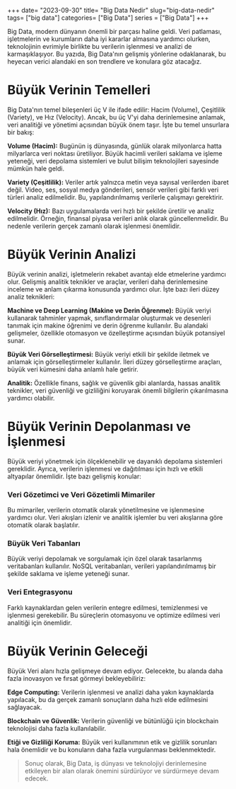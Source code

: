 +++
date= "2023-09-30"
title= "Big Data Nedir"
slug="big-data-nedir"
tags= ["big data"]
categories= ["Big Data"]
series = ["Big Data"]
+++

Big Data, modern dünyanın önemli bir parçası haline geldi. Veri patlaması, işletmelerin ve kurumların daha iyi kararlar almasına yardımcı olurken, teknolojinin evrimiyle birlikte bu verilerin işlenmesi ve analizi de karmaşıklaşıyor. Bu yazıda, Big Data'nın gelişmiş yönlerine odaklanarak, bu heyecan verici alandaki en son trendlere ve konulara göz atacağız.

# Büyük Verinin Temelleri

Big Data'nın temel bileşenleri üç V ile ifade edilir: Hacim (Volume), Çeşitlilik (Variety), ve Hız (Velocity). Ancak, bu üç V'yi daha derinlemesine anlamak, veri analitiği ve yönetimi açısından büyük önem taşır. İşte bu temel unsurlara bir bakış:

**Volume (Hacim):** Bugünün iş dünyasında, günlük olarak milyonlarca hatta milyarlarca veri noktası üretiliyor. Büyük hacimli verileri saklama ve işleme yeteneği, veri depolama sistemleri ve bulut bilişim teknolojileri sayesinde mümkün hale geldi.

**Variety (Çeşitlilik):** Veriler artık yalnızca metin veya sayısal verilerden ibaret değil. Video, ses, sosyal medya gönderileri, sensör verileri gibi farklı veri türleri analiz edilmelidir. Bu, yapılandırılmamış verilerle çalışmayı gerektirir.

**Velocity (Hız):** Bazı uygulamalarda veri hızlı bir şekilde üretilir ve analiz edilmelidir. Örneğin, finansal piyasa verileri anlık olarak güncellenmelidir. Bu nedenle verilerin gerçek zamanlı olarak işlenmesi önemlidir.


# Büyük Verinin Analizi

Büyük verinin analizi, işletmelerin rekabet avantajı elde etmelerine yardımcı olur. Gelişmiş analitik teknikler ve araçlar, verileri daha derinlemesine inceleme ve anlam çıkarma konusunda yardımcı olur. İşte bazı ileri düzey analiz teknikleri:

**Machine ve Deep Learning (Makine ve Derin Öğrenme):** Büyük veriyi kullanarak tahminler yapmak, sınıflandırmalar oluşturmak ve desenleri tanımak için makine öğrenimi ve derin öğrenme kullanılır. Bu alandaki gelişmeler, özellikle otomasyon ve özelleştirme açısından büyük potansiyel sunar.

**Büyük Veri Görselleştirmesi:** Büyük veriyi etkili bir şekilde iletmek ve anlamak için görselleştirmeler kullanılır. İleri düzey görselleştirme araçları, büyük veri kümesini daha anlamlı hale getirir.

**Analitik:** Özellikle finans, sağlık ve güvenlik gibi alanlarda, hassas analitik teknikler, veri güvenliği ve gizliliğini koruyarak önemli bilgilerin çıkarılmasına yardımcı olabilir.


# Büyük Verinin Depolanması ve İşlenmesi

Büyük veriyi yönetmek için ölçeklenebilir ve dayanıklı depolama sistemleri gereklidir. Ayrıca, verilerin işlenmesi ve dağıtılması için hızlı ve etkili altyapılar önemlidir. İşte bazı gelişmiş konular:

### Veri Gözetimci ve Veri Gözetimli Mimariler

Bu mimariler, verilerin otomatik olarak yönetilmesine ve işlenmesine yardımcı olur. Veri akışları izlenir ve analitik işlemler bu veri akışlarına göre otomatik olarak başlatılır.

### Büyük Veri Tabanları

Büyük veriyi depolamak ve sorgulamak için özel olarak tasarlanmış veritabanları kullanılır. NoSQL veritabanları, verileri yapılandırılmamış bir şekilde saklama ve işleme yeteneği sunar.

### Veri Entegrasyonu

Farklı kaynaklardan gelen verilerin entegre edilmesi, temizlenmesi ve işlenmesi gerekebilir. Bu süreçlerin otomasyonu ve optimize edilmesi veri analitiği için önemlidir.

# Büyük Verinin Geleceği

Büyük Veri alanı hızla gelişmeye devam ediyor. Gelecekte, bu alanda daha fazla inovasyon ve fırsat görmeyi bekleyebiliriz:

**Edge Computing:** Verilerin işlenmesi ve analizi daha yakın kaynaklarda yapılacak, bu da gerçek zamanlı sonuçların daha hızlı elde edilmesini sağlayacak.

**Blockchain ve Güvenlik:** Verilerin güvenliği ve bütünlüğü için blockchain teknolojisi daha fazla kullanılabilir.


**Etiği ve Gizliliği Koruma:** Büyük veri kullanımının etik ve gizlilik sorunları hala önemlidir ve bu konuların daha fazla vurgulanması beklenmektedir.


> Sonuç olarak, Big Data, iş dünyası ve teknolojiyi derinlemesine etkileyen bir alan olarak önemini sürdürüyor ve sürdürmeye devam edecek.